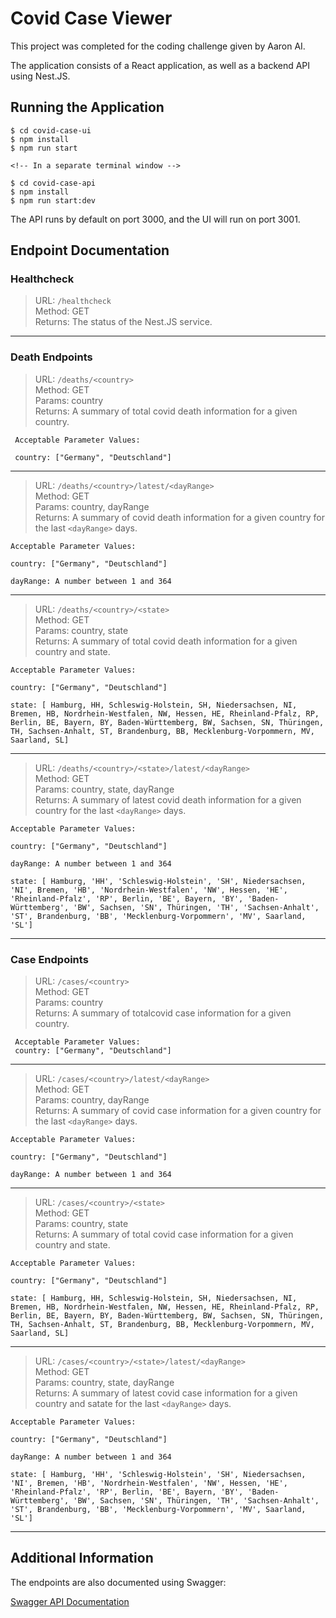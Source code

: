 # Covid Case Viewer

This project was completed for the coding challenge given by Aaron AI.

The application consists of a React application, as well as a backend API using Nest.JS.

## Running the Application

```
$ cd covid-case-ui
$ npm install
$ npm run start

<!-- In a separate terminal window -->

$ cd covid-case-api
$ npm install
$ npm run start:dev
```

The API runs by default on port 3000, and the UI will run on port 3001.

## Endpoint Documentation

### Healthcheck

> URL: `/healthcheck` </br>
> Method: GET
> </br>
> Returns: The status of the Nest.JS service.

---

### Death Endpoints

> URL: `/deaths/<country>` </br>
> Method: GET
> </br>
> Params: country
> </br>
> Returns: A summary of total covid death information for a given country.

```
 Acceptable Parameter Values:

 country: ["Germany", "Deutschland"]
```

---

> URL: `/deaths/<country>/latest/<dayRange>` </br>
> Method: GET
> </br>
> Params: country, dayRange
> </br>
> Returns: A summary of covid death information for a given country for the last `<dayRange>` days.

```
Acceptable Parameter Values:

country: ["Germany", "Deutschland"]

dayRange: A number between 1 and 364
```

---

> URL: `/deaths/<country>/<state>`</br>
> Method: GET
> </br>
> Params: country, state
> </br>
> Returns: A summary of total covid death information for a given country and state.

```
Acceptable Parameter Values:

country: ["Germany", "Deutschland"]

state: [ Hamburg, HH, Schleswig-Holstein, SH, Niedersachsen, NI, Bremen, HB, Nordrhein-Westfalen, NW, Hessen, HE, Rheinland-Pfalz, RP, Berlin, BE, Bayern, BY, Baden-Württemberg, BW, Sachsen, SN, Thüringen, TH, Sachsen-Anhalt, ST, Brandenburg, BB, Mecklenburg-Vorpommern, MV, Saarland, SL]
```

---

> URL: `/deaths/<country>/<state>/latest/<dayRange>` </br>
> Method: GET
> </br>
> Params: country, state, dayRange
> </br>
> Returns: A summary of latest covid death information for a given country for the last `<dayRange>` days.

```
Acceptable Parameter Values:

country: ["Germany", "Deutschland"]

dayRange: A number between 1 and 364

state: [ Hamburg, 'HH', 'Schleswig-Holstein', 'SH', Niedersachsen, 'NI', Bremen, 'HB', 'Nordrhein-Westfalen', 'NW', Hessen, 'HE', 'Rheinland-Pfalz', 'RP', Berlin, 'BE', Bayern, 'BY', 'Baden-Württemberg', 'BW', Sachsen, 'SN', Thüringen, 'TH', 'Sachsen-Anhalt', 'ST', Brandenburg, 'BB', 'Mecklenburg-Vorpommern', 'MV', Saarland, 'SL']
```

---

### Case Endpoints

> URL: `/cases/<country>` </br>
> Method: GET
> </br>
> Params: country
> </br>
> Returns: A summary of totalcovid case information for a given country.

```
 Acceptable Parameter Values:
 country: ["Germany", "Deutschland"]
```

---

> URL: `/cases/<country>/latest/<dayRange>`</br>
> Method: GET
> </br>
> Params: country, dayRange
> </br>
> Returns: A summary of covid case information for a given country for the last `<dayRange>` days.

```
Acceptable Parameter Values:

country: ["Germany", "Deutschland"]

dayRange: A number between 1 and 364
```

---

> URL: `/cases/<country>/<state>`</br>
> Method: GET
> </br>
> Params: country, state
> </br>
> Returns: A summary of total covid case information for a given country and state.

```
Acceptable Parameter Values:

country: ["Germany", "Deutschland"]

state: [ Hamburg, HH, Schleswig-Holstein, SH, Niedersachsen, NI, Bremen, HB, Nordrhein-Westfalen, NW, Hessen, HE, Rheinland-Pfalz, RP, Berlin, BE, Bayern, BY, Baden-Württemberg, BW, Sachsen, SN, Thüringen, TH, Sachsen-Anhalt, ST, Brandenburg, BB, Mecklenburg-Vorpommern, MV, Saarland, SL]
```

---

> URL: `/cases/<country>/<state>/latest/<dayRange>` </br>
> Method: GET
> </br>
> Params: country, state, dayRange
> </br>
> Returns: A summary of latest covid case information for a given country and satate for the last `<dayRange>` days.

```
Acceptable Parameter Values:

country: ["Germany", "Deutschland"]

dayRange: A number between 1 and 364

state: [ Hamburg, 'HH', 'Schleswig-Holstein', 'SH', Niedersachsen, 'NI', Bremen, 'HB', 'Nordrhein-Westfalen', 'NW', Hessen, 'HE', 'Rheinland-Pfalz', 'RP', Berlin, 'BE', Bayern, 'BY', 'Baden-Württemberg', 'BW', Sachsen, 'SN', Thüringen, 'TH', 'Sachsen-Anhalt', 'ST', Brandenburg, 'BB', 'Mecklenburg-Vorpommern', 'MV', Saarland, 'SL']
```

---

## Additional Information

The endpoints are also documented using Swagger:

[Swagger API Documentation](http://localhost:3000/api)
